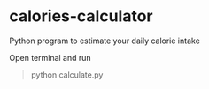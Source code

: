 # calories-calculator
Python program to estimate your daily calorie intake
 
Open terminal and run

> python calculate.py
